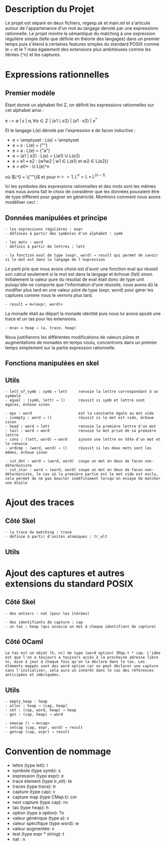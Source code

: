 

# Description du Projet
Le projet est séparé en deux fichiers, regexp.sk et main.ml et s'articule autour de l'appartenance d'un mot au langage denoté par une expressionn rationnelle. Le projet montre la sémantique du matching à une expression régulière simple (telle que définie en théorie des langages) dans un premier temps puis s'étend à certaines features simples du standard POSIX comme le + et le ? mais également des extensions plus ambitieuses comme les itérées (^n) et les captures.

# Expressions rationnelles

## Premier modèle

Étant donné un alphabet fini $\Sigma$, on définit les expressions rationnelles sur cet alphabet ainsi :

e ::= $\emptyset$
    | $\epsilon$
    | $a, \forall a \in \Sigma$
    | $(e1 \mid e2)$
    | $(e1 \cdot e2)$
    | $e^*$ 


Et le langage L(e) dénoté par l'expression e de facon inductive :

- e = \emptyset : L(e) = \emptyset
- e = ε : L(e) = {""}
- e = a : L(e) = {"a"}
- e = (e1 | e2) : L(e) = L(e1) U L(e2)
- e = e1 • e2 : {w1w2 | w1 ∈ L(e1) et w2 ∈ L(e2)}
- e = e0* : U L(e)^n


où  $L^0 = \{""\}$ et pour $n >= 1, L^n = L • L^{(n-1)}$

Ici les symboles des expressions rationnelles et des mots sont les mêmes mais nous avons fait le choix de considérer que les données pouvaient être de type différent pour gagner en généricité. Montrons comment nous avons modéliser ceci :

## Données manipulées et principe

    - les expressions régulières : expr
    - définies à partir des symboles d'un alphabet : symb

    - les mots : word
    - définis à partir de lettres : lett

    - la fonction eval de type (expr, word) → result qui permet de savoir si le mot est dans le langage de l'expression

Le parti pris que nous avons choisi est d'avoir une fonction eval qui réussit son calcul seulement si le mot est dans la langage et échoue (fail) sinon. Initialement la valeur pure du résultat de eval était donc de type unit puisqu'elle ne comporte que l'information d'une réussite, nous avons dû la modifier plus tard en une valeur pûre de type (expr, word) pour gérer les captures comme nous le verrons plus tard.

    - result = m<(expr, word)>

La monade était au départ la monade identité puis nous lui avons ajouté une trace et un tas pour les extensions.

    - m<a> = heap → (a, trace, heap)

Nous justifierons les différentes modifications de valeurs pûres et augmentations de monades en temps voulu, concentrons dans un premier temps simplement sur la partie expression rationnelle.

## Fonctions manipulées en skel

## Utils

    - lett_of_symb : symb → lett     renvoie la lettre correspondant à un symbole
    - equal : (symb, lett) → ()      réussit si symb et lettre sont égales, échoue sinon

    - eps : word                     est la constante égale au mot vide
    - isempty : word → ()            réussit si le mot est vide, échoue sinon
    - head : word → lett             renvoie la première lettre d'un mot
    - tail : word → word             renvoie le mot privé de sa première lettre
    - cons : (lett, word) → word     ajoute une lettre en tête d'un mot et le renvoie 
    - wrdcmp : (word, word) → ()     réussit si les deux mots sont les mêmes, échoue sinon

    - cut_dot : word → (word, word)  coupe un mot en deux de facon non-déterministe
    - cut_star : word → (word, word) coupe un mot en deux de facon non-déterministe, le cas où la première partie est le mot vide est exclu, cela permet de ne pas boucler indéfiniment lorsqu'on essaye de matcher une étoile

# Ajout des traces

## Côté Skel

    - la trace du matching : trace
    - définie à partir d'unités atomiques : tr_elt

## Utils

# Ajout des captures et autres extensions du standard POSIX

## Côté Skel

    - des entiers : nat (pour les itérées)

    - des identifiants de capture : cap
    - un tas : heap (qui associe un mot à chaque identifiant de capture)

## Côté OCaml

    Le tas est un objet (h, nc) de type (word option) IMap.t * cap. L'idée est que l'on a toujours a toujours accès à la prochaine adresse libre nc, mise à jour à chaque fois qu'on la déclare dans le tas. Les éléments mappés sont des word option car on peut déclarer une capture sans l'initialiser, cela aura un intérêt dans le cas des références anticipées et imbriquées.

## Utils

    - empty_heap : heap
    - alloc : heap → (cap, heap)
    - set : (cap, word, heap) → heap
    - get : (cap, heap) → word

    - newcap () → m<cap>
    - setcap (cap, expr, word) → result
    - getcap (cap, expr) → result

# Convention de nommage
- lettre (type lett): l
- symbole (type symb): s
- expression (type expr): e
- trace element (type tr_elt): te
- traces (type trace): tr
- capture (type cap): c
- capture map (type CMap.t): cm
- next capture (type cap): nc
- tas (type heap): h
- option (type a option): ?o
- valeur générique (type a): v
- valeur spécifique (type word): w
- valeur augmentée: x
- test (type expr * string): t
- nat : n
